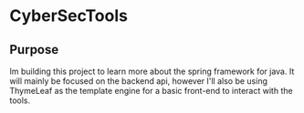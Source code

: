 # CyberSecTools

## Purpose
Im building this project to learn more about the spring framework for java. It will mainly be focused on the backend api, however
I'll also be using ThymeLeaf as the template engine for a basic front-end to interact with the tools.
